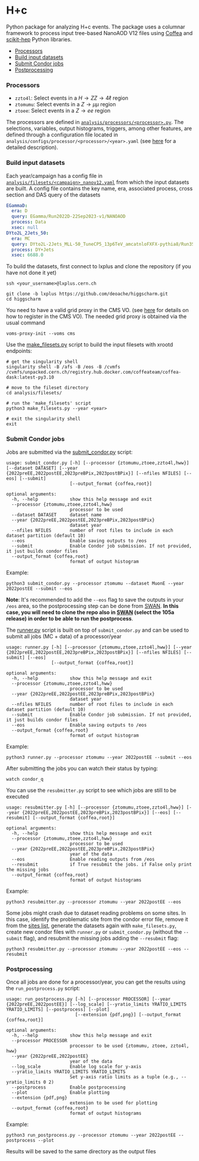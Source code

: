# H+c

Python package for analyzing H+c events. The package uses a columnar framework to process input tree-based NanoAOD V12 files using [Coffea](https://coffeateam.github.io/coffea/) and [scikit-hep](https://scikit-hep.org) Python libraries.

- [Processors](#Processors)
- [Build input datasets](#Build-input-datasets)
- [Submit Condor jobs](#Submit-Condor-jobs)
- [Postprocessing](#Postprocessing)

### Processors

* `zzto4l`: Select events in a $H \rightarrow ZZ \rightarrow 4\ell$ region
* `ztomumu`: Select events in a $Z\rightarrow \mu \mu$ region
* `ztoee`: Select events in a $Z\rightarrow ee$ region

The processors are defined in [`analysis/processors/<processor>.py`](https://github.com/deoache/higgscharm/tree/lxplus/analysis/processors). The selections, variables, output histograms, triggers, among other features, are defined through a configuration file located in `analysis/configs/processor/<processor>/<year>.yaml` (see [here](https://github.com/deoache/higgscharm/blob/lxplus/analysis/configs/README.md) for a detailed description). 


### Build input datasets

Each year/campaign has a config file in [`analysis/filesets/<campaign>_nanov12.yaml`](https://github.com/deoache/higgscharm/tree/lxplus/analysis/filesets) from which the input datasets are built. A config file contains the key name, era, associated process, cross section and DAS query of the datasets

```yaml
EGammaD:
  era: D
  query: EGamma/Run2022D-22Sep2023-v1/NANOAOD
  process: Data
  xsec: null
DYto2L_2Jets_50:
  era: MC
  query: DYto2L-2Jets_MLL-50_TuneCP5_13p6TeV_amcatnloFXFX-pythia8/Run3Summer22NanoAODv12-130X_mcRun3_2022_realistic_v5-v2/NANOAODSIM
  process: DY+Jets
  xsec: 6688.0
```

To build the datasets, first connect to lxplus and clone the repository (if you have not done it yet)
```
ssh <your_username>@lxplus.cern.ch

git clone -b lxplus https://github.com/deoache/higgscharm.git
cd higgscharm
```
You need to have a valid grid proxy in the CMS VO. (see [here](https://twiki.cern.ch/twiki/bin/view/CMSPublic/SWGuideLcgAccess) for details on how to register in the CMS VO). The needed grid proxy is obtained via the usual command
```
voms-proxy-init --voms cms
```

Use the [make_filesets.py](https://github.com/deoache/higgscharm/blob/lxplus/analysis/filesets/make_filesets.py) script to build the input filesets with xrootd endpoints:
```
# get the singularity shell 
singularity shell -B /afs -B /eos -B /cvmfs /cvmfs/unpacked.cern.ch/registry.hub.docker.com/coffeateam/coffea-dask:latest-py3.10

# move to the fileset directory
cd analysis/filesets/

# run the 'make_filesets' script
python3 make_filesets.py --year <year>

# exit the singularity shell
exit
```

### Submit Condor jobs


Jobs are submitted via the [submit_condor.py](https://github.com/deoache/higgscharm/blob/lxplus/submit_condor.py) script:
```
usage: submit_condor.py [-h] [--processor {ztomumu,ztoee,zzto4l,hww}] [--dataset DATASET] [--year {2022preEE,2022postEE,2023preBPix,2023postBPix}] [--nfiles NFILES] [--eos] [--submit]
                        [--output_format {coffea,root}]

optional arguments:
  -h, --help            show this help message and exit
  --processor {ztomumu,ztoee,zzto4l,hww}
                        processor to be used
  --dataset DATASET     dataset name
  --year {2022preEE,2022postEE,2023preBPix,2023postBPix}
                        dataset year
  --nfiles NFILES       number of root files to include in each dataset partition (default 10)
  --eos                 Enable saving outputs to /eos
  --submit              Enable Condor job submission. If not provided, it just builds condor files
  --output_format {coffea,root}
                        format of output histogram
```
Example:
```
python3 submit_condor.py --processor ztomumu --dataset MuonE --year 2022postEE --submit --eos
```
**Note**: It's recommended to add the `--eos` flag to save the outputs in your `/eos` area, so the postprocessing step can be done from [SWAN](https://swan-k8s.cern.ch/hub/spawn). **In this case, you will need to clone the repo also in [SWAN](https://swan-k8s.cern.ch/hub/spawn) (select the 105a release) in order to be able to run the postprocess**.

The [runner.py](https://github.com/deoache/higgscharm/blob/lxplus/runner.py) script is built on top of `submit_condor.py` and can be used to submit all jobs (MC + data) of a processor/year
```
usage: runner.py [-h] [--processor {ztomumu,ztoee,zzto4l,hww}] [--year {2022preEE,2022postEE,2023preBPix,2023postBPix}] [--nfiles NFILES] [--submit] [--eos]
                 [--output_format {coffea,root}]

optional arguments:
  -h, --help            show this help message and exit
  --processor {ztomumu,ztoee,zzto4l,hww}
                        processor to be used
  --year {2022preEE,2022postEE,2023preBPix,2023postBPix}
                        dataset year
  --nfiles NFILES       number of root files to include in each dataset partition (default 10)
  --submit              Enable Condor job submission. If not provided, it just builds condor files
  --eos                 Enable saving outputs to /eos
  --output_format {coffea,root}
                        format of output histogram
```
Example:
```
python3 runner.py --processor ztomumu --year 2022postEE --submit --eos
``` 
After submitting the jobs you can watch their status by typing:
```
watch condor_q
```
You can use the `resubmitter.py` script to see which jobs are still to be executed
```
usage: resubmitter.py [-h] [--processor {ztomumu,ztoee,zzto4l,hww}] [--year {2022preEE,2022postEE,2023preBPix,2023postBPix}] [--eos] [--resubmit] [--output_format {coffea,root}]

optional arguments:
  -h, --help            show this help message and exit
  --processor {ztomumu,ztoee,zzto4l,hww}
                        processor to be used
  --year {2022preEE,2022postEE,2023preBPix,2023postBPix}
                        year of the data
  --eos                 Enable reading outputs from /eos
  --resubmit            if True resubmit the jobs. if False only print the missing jobs
  --output_format {coffea,root}
                        format of output histograms
```
Example:
```
python3 resubmitter.py --processor ztomumu --year 2022postEE --eos
```
Some jobs might crash due to dataset reading problems on some sites. In this case, identify the problematic site from the condor error file, remove it from the [sites list](https://github.com/deoache/higgscharm/blob/lxplus/analysis/filesets/make_filesets.py#L9-L32), generate the datasets again with `make_filesets.py`, create new condor files with `runner.py` or `submit_condor.py` (without the `--submit` flag), and resubmit the missing jobs adding the `--resubmit` flag:
```
python3 resubmitter.py --processor ztomumu --year 2022postEE --eos --resubmit
```

### Postprocessing

Once all jobs are done for a processor/year, you can get the results using the `run_postprocess.py` script:
```
usage: run_postprocess.py [-h] [--processor PROCESSOR] [--year {2022preEE,2022postEE}] [--log_scale] [--yratio_limits YRATIO_LIMITS YRATIO_LIMITS] [--postprocess] [--plot]
                          [--extension {pdf,png}] [--output_format {coffea,root}]

optional arguments:
  -h, --help            show this help message and exit
  --processor PROCESSOR
                        processor to be used {ztomumu, ztoee, zzto4l, hww}
  --year {2022preEE,2022postEE}
                        year of the data
  --log_scale           Enable log scale for y-axis
  --yratio_limits YRATIO_LIMITS YRATIO_LIMITS
                        Set y-axis ratio limits as a tuple (e.g., --yratio_limits 0 2)
  --postprocess         Enable postprocessing
  --plot                Enable plotting
  --extension {pdf,png}
                        extension to be used for plotting
  --output_format {coffea,root}
                        format of output histograms
```
Example:
```
python3 run_postprocess.py --processor ztomumu --year 2022postEE --postprocess --plot
``` 
Results will be saved to the same directory as the output files